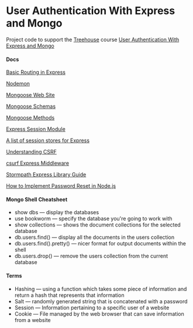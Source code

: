 # User Authentication With Express and Mongo
Project code to support the [Treehouse](https://teamtreehouse.com) course [User Authentication With Express and Mongo](https://teamtreehouse.com/library/user-authentication-with-express-and-mongo)

<h4>Docs</h4>
<p><a href="http://expressjs.com/en/starter/basic-routing.html">Basic Routing in Express</a></p>
<p><a href="https://nodemon.io/">Nodemon</a></p>
<p><a href="http://mongoosejs.com/index.html">Mongoose Web Site</a></p>
<p><a href="http://mongoosejs.com/docs/guide.html">Mongoose Schemas</a></p>
<p><a href="http://mongoosejs.com/docs/guide.html#methods">Mongoose Methods</a></p>
<p><a href="https://github.com/expressjs/session">Express Session Module</a></p>
<p><a href="https://github.com/expressjs/session#compatible-session-stores">A list of session stores for Express</a></p>
<p><a href="https://github.com/pillarjs/understanding-csrf">Understanding CSRF</a></p>
<p><a href="https://github.com/expressjs/csurf">csurf Express Middleware</a></p>
<p><a href="https://docs.stormpath.com/nodejs/express/latest/password_reset.html">Stormpath Express Library Guide</a></p>
<p><a href="http://sahatyalkabov.com/how-to-implement-password-reset-in-nodejs/">How to Implement Password Reset in Node.js</a></p>

<h4>Mongo Shell Cheatsheet</h4>
<ul>
	<li>show dbs — display the databases</li>
	<li>use bookworm — specify the database you're going to work with</li>
	<li>show collections — shows the document collections for the selected database</li>
	<li>db.users.find() — display all the documents in the users collection</li>
	<li>db.users.find().pretty() — nicer format for output documents within the shell</li>
	<li>db.users.drop() — remove the users collection from the current database</li>
</ul>

<h4>Terms</h4>
<ul>
	<li>Hashing — using a function which takes some piece of information and return a hash that represents that information</li>
	<li>Salt — randomly generated string that is concatenated with a password</li>
	<li>Session — Information pertaining to a specific user of a website</li>
	<li>Cookie — File managed by the web browser that can save information from a website</li>
</ul>

